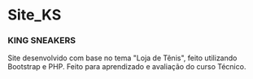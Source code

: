 # Site_KS
### KING SNEAKERS 
Site desenvolvido com base no tema "Loja de Tênis", feito utilizando Bootstrap e PHP.
Feito para aprendizado e avaliação do curso Técnico.

